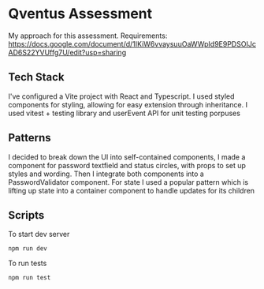 # Qventus Assessment

My approach for this assessment.
Requirements: https://docs.google.com/document/d/1IKiW6vvaysuuOaWWpId9E9PDSOIJcAD6S22YVUffg7U/edit?usp=sharing

## Tech Stack 

I've configured a Vite project with React and Typescript. I used styled components for styling, allowing for easy extension through inheritance. I used vitest + testing library and userEvent API for unit testing porpuses

## Patterns

I decided to break down the UI into self-contained components, I made a component for password textfield and status circles, with props to set up styles and wording. Then I integrate both components into a PasswordValidator component. For state I used a popular pattern which is lifting up state into a container component to handle updates for its children

## Scripts

To start dev server 

```
npm run dev
```

To run tests 

```
npm run test
```